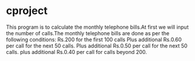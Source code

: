 # cproject
This program is to calculate the monthly telephone bills.At first we will input the number of calls.The monthly telephone bills are done as per the following conditions:
Rs.200 for the first 100 calls
Plus additional Rs.0.60 per call for the next 50 calls.
Plus additional Rs.0.50 per call for the next 50 calls.
plus additional Rs.0.40 per call for calls beyond 200.
